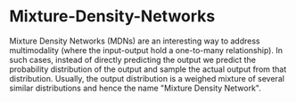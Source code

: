 # Mixture-Density-Networks

Mixture Density Networks (MDNs) are an interesting way to address multimodality (where the input-output hold a one-to-many relationship). In such cases, instead of directly predicting the output we predict the probability distribution of the output and sample the actual output from that distribution. Usually, the output distribution is a weighed mixture of several similar distributions and hence the name "Mixture Density Network".
